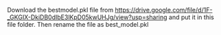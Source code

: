 Download the bestmodel.pkl file from https://drive.google.com/file/d/1F-_GKGIX-DkiDB0dIbE3lKpD05kwUHJg/view?usp=sharing
and put it in this file folder.
Then rename the file as best_model.pkl
